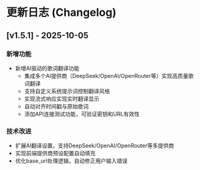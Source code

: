 # 更新日志 (Changelog)

## [v1.5.1] - 2025-10-05

### 新增功能
- 新增AI驱动的歌词翻译功能
  - 集成多个AI提供商（DeepSeek/OpenAI/OpenRouter等）实现高质量歌词翻译
  - 支持自定义系统提示词控制翻译风格
  - 实现流式响应实现实时翻译显示
  - 自动对齐时间戳与原始歌词
  - 添加API连接测试功能，可验证密钥和URL有效性
### 技术改进
- 扩展AI翻译设置，支持DeepSeek/OpenAI/OpenRouter等多提供商
- 实现前端提供商预设配置自动填充
- 优化base_url处理逻辑，自动修正用户输入错误